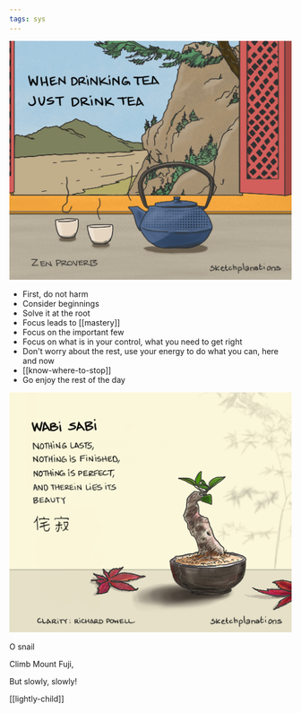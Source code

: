 ```yaml
---
tags: sys 
---
```


![](/static/img/just-do-one-thing.png)

* First, do not harm
* Consider beginnings 
* Solve it at the root
* Focus leads to [[mastery]] 
* Focus on the important few
* Focus on what is in your control, what you need to get right
* Don't worry about the rest, use your energy to do what you can, here and now 
* [[know-where-to-stop]]
* Go enjoy the rest of the day 

![](/static/img/wabi-sabi.png)

O snail

Climb Mount Fuji,

But slowly, slowly!

[[lightly-child]]


